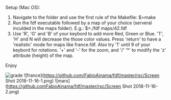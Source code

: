 Setup (Mac OS):

1. Navigate to the folder and use the first rule of the Makefile:
	$>make
2. Run the fdf executable followed by a map of your choice (serveral inculded in the maps folder). E.g.:
	$>./fdf maps/42.fdf
3. Use 'R', 'G' and 'B' of your keybord to add more Red, Green or Blue. 'T', 'H' and N will decrease the those color values.
Press 'return' to have a 'realistic' mode for maps like france.fdf.
Also try '1' until 9 of your keybord for rotations.
'+' and '-' for the zoom, and '/' '*' to modify the 'z' attribute (height) of the map.

Enjoy

![grade](https://github.com/FabioAinama/fdf/master/rsc/Screen%20Shot%202018-11-16-3.png)
![france](https://github.com/FabioAinama/fdf/master/rsc/Screen Shot 2018-11-16-1.png)
![mars](https://github.comFabioAinama/fdf/master/rsc/Screen Shot 2018-11-16-2.png)
